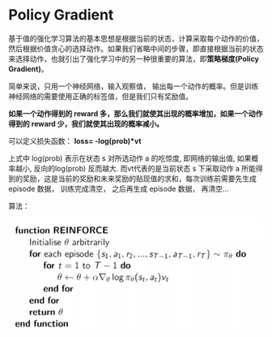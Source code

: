 # Policy Gradient

基于值的强化学习算法的基本思想是根据当前的状态，计算采取每个动作的价值，然后根据价值贪心的选择动作。如果我们省略中间的步骤，即直接根据当前的状态来选择动作，也就引出了强化学习中的另一种很重要的算法，即**策略梯度(Policy Gradient)**。

简单来说，只用一个神经网络，输入观察值， 输出每一个动作的概率。但是训练神经网络的需要使用正确的标签值，但是我们只有奖励值。

**如果一个动作得到的 reward 多，那么我们就使其出现的概率增加，如果一个动作得到的 reward 少，我们就使其出现的概率减小。**

可以定义损失函数： **loss= -log(prob)\*vt** 

上式中 log(prob) 表示在状态 s 对所选动作 a 的吃惊度, 即网络的输出值, 如果概率越小, 反向的log(prob) 反而越大. 而vt代表的是当前状态 s 下采取动作 a 所能得到的奖励，这是当前的奖励和未来奖励的贴现值的求和，每次训练前需要先生成 episode 数据， 训练完成清空， 之后再生成 episode  数据， 再清空...

算法：

![](../imgs/49.png)

